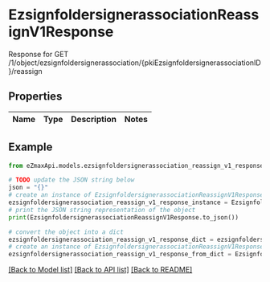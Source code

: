# EzsignfoldersignerassociationReassignV1Response

Response for GET /1/object/ezsignfoldersignerassociation/{pkiEzsignfoldersignerassociationID}/reassign

## Properties

Name | Type | Description | Notes
------------ | ------------- | ------------- | -------------

## Example

```python
from eZmaxApi.models.ezsignfoldersignerassociation_reassign_v1_response import EzsignfoldersignerassociationReassignV1Response

# TODO update the JSON string below
json = "{}"
# create an instance of EzsignfoldersignerassociationReassignV1Response from a JSON string
ezsignfoldersignerassociation_reassign_v1_response_instance = EzsignfoldersignerassociationReassignV1Response.from_json(json)
# print the JSON string representation of the object
print(EzsignfoldersignerassociationReassignV1Response.to_json())

# convert the object into a dict
ezsignfoldersignerassociation_reassign_v1_response_dict = ezsignfoldersignerassociation_reassign_v1_response_instance.to_dict()
# create an instance of EzsignfoldersignerassociationReassignV1Response from a dict
ezsignfoldersignerassociation_reassign_v1_response_from_dict = EzsignfoldersignerassociationReassignV1Response.from_dict(ezsignfoldersignerassociation_reassign_v1_response_dict)
```
[[Back to Model list]](../README.md#documentation-for-models) [[Back to API list]](../README.md#documentation-for-api-endpoints) [[Back to README]](../README.md)


